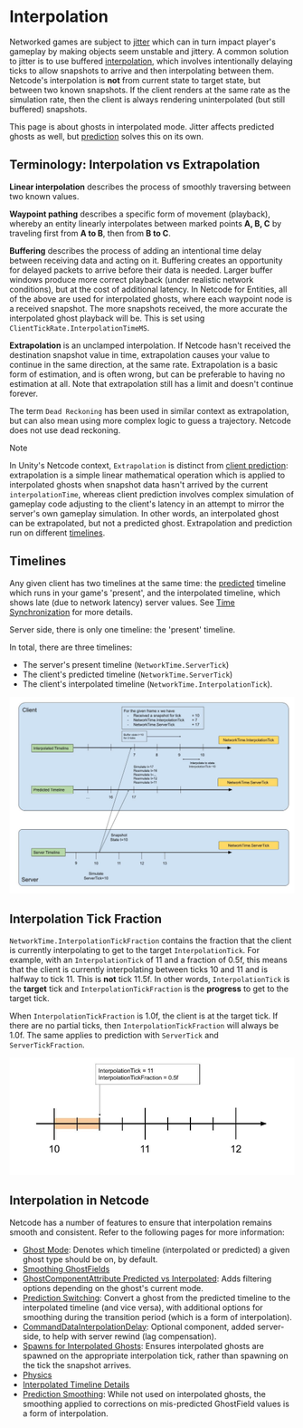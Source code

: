 # Interpolation

Networked games are subject to [jitter](https://docs-multiplayer.unity3d.com/netcode/current/learn/lagandpacketloss/) which can in turn impact player's gameplay by making objects seem unstable and jittery. A common solution to jitter is to use buffered [interpolation](https://docs-multiplayer.unity3d.com/netcode/current/learn/clientside_interpolation/), which involves intentionally delaying ticks to allow snapshots to arrive and then interpolating between them. Netcode's interpolation is **not** from current state to target state, but between two known snapshots. If the client renders at the same rate as the simulation rate, then the client is always rendering uninterpolated (but still buffered) snapshots.

This page is about ghosts in interpolated mode. Jitter affects predicted ghosts as well, but [prediction](intro-to-prediction.md) solves this on its own.

## Terminology: Interpolation vs Extrapolation

**Linear interpolation** describes the process of smoothly traversing between two known values.

**Waypoint pathing** describes a specific form of movement (playback), whereby an entity linearly interpolates between marked points **A, B, C** by traveling first from **A to B**, then from **B to C**.

**Buffering** describes the process of adding an intentional time delay between receiving data and acting on it. Buffering creates an opportunity for delayed packets to arrive before their data is needed. Larger buffer windows produce more correct playback (under realistic network conditions), but at the cost of additional latency.
In Netcode for Entities, all of the above are used for interpolated ghosts, where each waypoint node is a received snapshot. The more snapshots received, the more accurate the interpolated ghost playback will be. This is set using `ClientTickRate.InterpolationTimeMS`.

**Extrapolation** is an unclamped interpolation. If Netcode hasn't received the destination snapshot value in time, extrapolation causes your value to continue in the same direction, at the same rate. Extrapolation is a basic form of estimation, and is often wrong, but can be preferable to having no estimation at all. Note that extrapolation still has a limit and doesn't continue forever.

The term `Dead Reckoning` has been used in similar context as extrapolation, but can also mean using more complex logic to guess a trajectory. Netcode does not use dead reckoning.

>[!NOTE]
>In Unity's Netcode context, `Extrapolation` is distinct from [client prediction](intro-to-prediction.md): extrapolation is a simple linear mathematical operation which is applied to interpolated ghosts when snapshot data hasn't arrived by the current `interpolationTime`, whereas client prediction involves complex simulation of gameplay code adjusting to the client's latency in an attempt to mirror the server's own gameplay simulation. In other words, an interpolated ghost can be extrapolated, but not a predicted ghost. Extrapolation and prediction run on different [timelines](#timelines).

## Timelines

Any given client has two timelines at the same time: the [predicted](intro-to-prediction.md) timeline which runs in your game's 'present', and the interpolated timeline, which shows late (due to network latency) server values. See [Time Synchronization](time-synchronization.md) for more details.

Server side, there is only one timeline: the 'present' timeline.

In total, there are three timelines:

- The server's present timeline (`NetworkTime.ServerTick`)
- The client's predicted timeline (`NetworkTime.ServerTick`)
- The client's interpolated timeline (`NetworkTime.InterpolationTick`).

![Timelines.jpg](images/PredictionSteps/Timelines.jpg)

## Interpolation Tick Fraction

`NetworkTime.InterpolationTickFraction` contains the fraction that the client is currently interpolating to get to the target `InterpolationTick`. For example, with an `InterpolationTick` of 11 and a fraction of 0.5f, this means that the client is currently interpolating between ticks 10 and 11 and is halfway to tick 11. This is **not** tick 11.5f. In other words, `InterpolationTick` is the **target** tick and `InterpolationTickFraction` is the **progress** to get to the target tick.

When `InterpolationTickFraction` is 1.0f, the client is at the target tick. If there are no partial ticks, then `InterpolationTickFraction` will always be 1.0f. The same applies to prediction with `ServerTick` and `ServerTickFraction`.

![TickFraction.jpg](images/TickFraction.jpg)

## Interpolation in Netcode

Netcode has a number of features to ensure that interpolation remains smooth and consistent. Refer to the following pages for more information:

- [Ghost Mode](ghost-snapshots.md#authoring-ghosts): Denotes which timeline (interpolated or predicted) a given ghost type should be on, by default.
- [Smoothing GhostFields](ghost-snapshots.md#authoring-component-serialization)
- [GhostComponentAttribute Predicted vs Interpolated](ghost-snapshots.md#using-the-ghostcomponentattribute): Adds filtering options depending on the ghost's current mode.
- [Prediction Switching](prediction-switching.md): Convert a ghost from the predicted timeline to the interpolated timeline (and vice versa), with additional options for smoothing during the transition period (which is a form of interpolation).
- [CommandDataInterpolationDelay](entities-list.md#commanddata): Optional component, added server-side, to help with server rewind (lag compensation).
- [Spawns for Interpolated Ghosts](ghost-spawning.md#different-type-of-spawning): Ensures interpolated ghosts are spawned on the appropriate interpolation tick, rather than spawning on the tick the snapshot arrives.
- [Physics](physics.md#interpolated-ghosts)
- [Interpolated Timeline Details](time-synchronization.md)
- [Prediction Smoothing](prediction-smoothing.md): While not used on interpolated ghosts, the smoothing applied to corrections on mis-predicted GhostField values is a form of interpolation.
